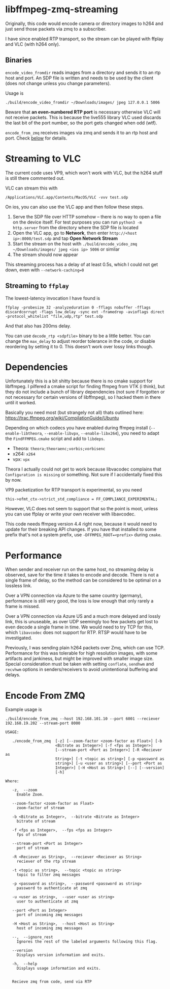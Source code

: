 # libffmpeg-zmq-streaming

Originally, this code would encode camera or directory images to h264 and just send
those packets via zmq to a subscriber.

I have since enabled RTP transport, so the stream can be played with ffplay and VLC
(with h264 only).

## Binaries

`encode_video_fromdir` reads images from a directory and sends it to an rtp host and port. An SDP file is written and
needs to be used by the client (does not change unless you change parameters).

Usage is

```
./build/encode_video_fromdir ~/Downloads/images/ jpeg 127.0.0.1 5006
```

Beware that **an even-numbered RTP port** is necessary otherwise VLC will not receive
packets. This is because the live555 library VLC used discards the last bit of the port
number, so the port gets changed when odd (wtf).

`encode_from_zmq` receives images via zmq and sends it to an rtp host and port. Check [below](#Encode-From-ZMQ) for details. 

# Streaming to VLC

The current code uses VP9, which won't work with VLC, but the h264 stuff is still there
commented out.

VLC can stream this with

```
/Applications/VLC.app/Contents/MacOS/VLC -vvv test.sdp
```

On ios, you can also use the VLC app and then follow these steps.

1. Serve the SDP file over HTTP somehow – there is no way to open a file on the device
   itself. For test purposes you can run `python3 -m http.server` from the directory
   where the SDP file is located
2. Open the VLC app, go to **Network**, then enter `http://<host ip>:8000/test.sdp` and
   tap **Open Network Stream**
3. Start the stream on the host with `./build/encode_video_zmq ~/Downloads/images/ jpeg <ios ip> 5006` or similar
4. The stream should now appear

This streaming process has a delay of at least 0.5s, which I could not get down, even with
`--network-caching=0`

## Streaming to `ffplay`

The lowest-latency invocation I have found is

```
ffplay -probesize 32 -analyzeduration 0 -fflags nobuffer -fflags discardcorrupt -flags low_delay -sync ext -framedrop -avioflags direct -protocol_whitelist "file,udp,rtp" test.sdp
```

And that also has 200ms delay.

You can use `decode_rtp <sdpfile>` binary to be a little better. You can change the
`max_delay` to adjust reorder tolerance in the code, or disable reordering by setting it to 0. This doesn't work over lossy links though.

# Dependencies

Unfortunately this is a bit shitty because there is no cmake support for libffmpeg. I pilfered a cmake script for finding ffmpeg from VTK (i think),
but they do not include a bunch of library dependencies (not sure if forgotten or not necessary for certain versions of libffmpeg), so I hacked them in there until it worked.

Basically you need most (but strangely not all) thats outlined here: https://trac.ffmpeg.org/wiki/CompilationGuide/Ubuntu

Depending on which codecs you have enabled during ffmpeg install
(`--enable-libtheora`, `--enable-libvpx`, `--enable-libx264`), you need to adapt the
`FindFFMPEG.cmake` script and add to `libdeps`.

- Theora: `theora;theoraenc;vorbis;vorbisenc`
- x264: `x264`
- vpx: `vpx`

Theora I actually could not get to work because libvacodec complains that `Configuration
is missing` or something. Not sure if I accidentally fixed this by now.

VP9 packetization for RTP transport is experimental, so you need

```
this->ofmt_ctx->strict_std_compliance = FF_COMPLIANCE_EXPERIMENTAL;
```

However, VLC does not seem to support that so the point is moot, unless you can use
ffplay or write your own receiver with libavcodec.

This code needs ffmpeg version 4.4 right now, because it would need to update for their
breaking API changes. If you have that installed to some prefix that's not a system
prefix, use `-DFFMPEG_ROOT=<prefix>` during `cmake`.

# Performance

When sender and receiver run on the same host, no streaming delay is observed, save for
the time it takes to encode and decode. There is not a single frame of delay, so the
method can be considered to be optimal on a lossless link.

Over a VPN connection via Azure to the same country (germany), performance is still very
good, the loss is low enough that only rarely a frame is missed.

Over a VPN connection via Azure US and a much more delayed and lossly link, this is
unuseable, as over UDP seemingly too few packets get lost to even decode a single frame
in time. We would need to try TCP for this, which `libavcodec` does not support for RTP.
RTSP would have to be investigated.

Previously, I was sending plain h264 packets over Zmq, which can use TCP. Performance
for this was tolerable for high resolution images, with some artifacts and jankiness,
but might be improved with smaller image size. Special consideration must be taken with
setting `conflate`, `sendhwm` and `recvhwm` options in senders/receivers to avoid
unintentional buffering and delays.

# Encode From ZMQ

Example usage is

```
./build/encode_from_zmq --host 192.168.101.10 --port 6001 --reciever 192.168.19.202 --stream-port 8000
```

```
USAGE: 

   ./encode_from_zmq  [-z] [--zoom-factor <zoom-factor as Float>] [-b
                      <Bitrate as Integer>] [-f <fps as Integer>]
                      [--stream-port <Port as Integer>] [-R <Reciever as
                      String>] [-t <topic as string>] [-p <password as
                      string>] [-u <user as string>] [--port <Port as
                      Integer>] [-H <Host as String>] [--] [--version]
                      [-h]

Where: 

   -z,  --zoom
     Enable Zoom.

   --zoom-factor <zoom-factor as Float>
     zoom-factor of stream

   -b <Bitrate as Integer>,  --bitrate <Bitrate as Integer>
     bitrate of stream

   -f <fps as Integer>,  --fps <fps as Integer>
     fps of stream

   --stream-port <Port as Integer>
     port of stream

   -R <Reciever as String>,  --reciever <Reciever as String>
     reciever of the rtp stream

   -t <topic as string>,  --topic <topic as string>
     topic to filter zmq messages

   -p <password as string>,  --password <password as string>
     password to authenticate at zmq

   -u <user as string>,  --user <user as string>
     user to authenticate at zmq

   --port <Port as Integer>
     port of incoming zmq messages

   -H <Host as String>,  --host <Host as String>
     host of incoming zmq messages

   --,  --ignore_rest
     Ignores the rest of the labeled arguments following this flag.

   --version
     Displays version information and exits.

   -h,  --help
     Displays usage information and exits.


   Recieve zmq from code, send via RTP
```